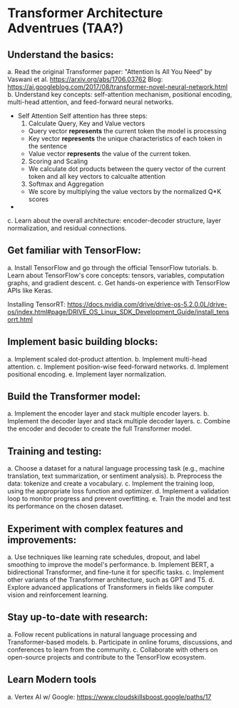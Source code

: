 # Transformer Architecture Adventrues (TAA?)

## Understand the basics:
a. Read the original Transformer paper: "Attention Is All You Need" by Vaswani et al. https://arxiv.org/abs/1706.03762 Blog: https://ai.googleblog.com/2017/08/transformer-novel-neural-network.html
b. Understand key concepts: self-attention mechanism, positional encoding, multi-head attention, and feed-forward neural networks.
- Self Attention
    Self attention has three steps:
    1. Calculate Query, Key and Value vectors
    - Query vector **represents** the current token the model is processing
    - Key vector **represents** the unique characteristics of each token in the sentence
    - Value vector **represents** the value of the current token.
    2. Scoring and Scaling
    - We calculate dot products between the query vector of the current token and all key vectors to calcualte attention
    3. Softmax and Aggregation
    - We score by multiplying the value vectors by the normalized Q*K scores
- 

c. Learn about the overall architecture: encoder-decoder structure, layer normalization, and residual connections.

## Get familiar with TensorFlow:
a. Install TensorFlow and go through the official TensorFlow tutorials.
b. Learn about TensorFlow's core concepts: tensors, variables, computation graphs, and gradient descent.
c. Get hands-on experience with TensorFlow APIs like Keras.

Installing TensorRT: https://docs.nvidia.com/drive/drive-os-5.2.0.0L/drive-os/index.html#page/DRIVE_OS_Linux_SDK_Development_Guide/install_tensorrt.html

## Implement basic building blocks:
a. Implement scaled dot-product attention.
b. Implement multi-head attention.
c. Implement position-wise feed-forward networks.
d. Implement positional encoding.
e. Implement layer normalization.

## Build the Transformer model:
a. Implement the encoder layer and stack multiple encoder layers.
b. Implement the decoder layer and stack multiple decoder layers.
c. Combine the encoder and decoder to create the full Transformer model.

## Training and testing:
a. Choose a dataset for a natural language processing task (e.g., machine translation, text summarization, or sentiment analysis).
b. Preprocess the data: tokenize and create a vocabulary.
c. Implement the training loop, using the appropriate loss function and optimizer.
d. Implement a validation loop to monitor progress and prevent overfitting.
e. Train the model and test its performance on the chosen dataset.

## Experiment with complex features and improvements:
a. Use techniques like learning rate schedules, dropout, and label smoothing to improve the model's performance.
b. Implement BERT, a bidirectional Transformer, and fine-tune it for specific tasks.
c. Implement other variants of the Transformer architecture, such as GPT and T5.
d. Explore advanced applications of Transformers in fields like computer vision and reinforcement learning.

## Stay up-to-date with research:
a. Follow recent publications in natural language processing and Transformer-based models.
b. Participate in online forums, discussions, and conferences to learn from the community.
c. Collaborate with others on open-source projects and contribute to the TensorFlow ecosystem.

## Learn Modern tools
a. Vertex AI w/ Google:
https://www.cloudskillsboost.google/paths/17
